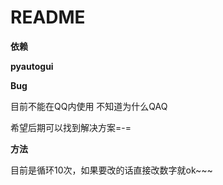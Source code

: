 # **README**

**依赖**

**pyautogui**

**Bug**

目前不能在QQ内使用 不知道为什么QAQ

希望后期可以找到解决方案=-=

**方法**

目前是循环10次，如果要改的话直接改数字就ok~~~
